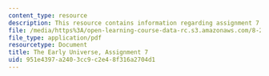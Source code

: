 ```yaml
---
content_type: resource
description: This resource contains information regarding assignment 7.
file: /media/https%3A/open-learning-course-data-rc.s3.amazonaws.com/8-286-the-early-universe-fall-2013/951e4397a2403cc9c2e48f316a2704d1_MIT8_286F13_ps7.pdf
file_type: application/pdf
resourcetype: Document
title: The Early Universe, Assignment 7
uid: 951e4397-a240-3cc9-c2e4-8f316a2704d1
---
```

